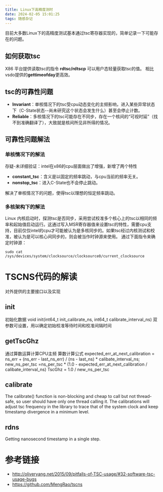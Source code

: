 ```yaml
---
title: Linux下高精度测时
date: 2024-02-05 15:01:25
tags: 随感杂记
---
```

目前大多数Linux下的高精度测试基本通过tsc寄存器实现的，简单记录一下可能存在的问题。
## 如何获取tsc
X86 平台提供读取tsc的指令 **rdtsc/rdtscp** 可以用户态轻量获取tsc的值。
相比vsdo提供的**gettimeofday**更高效。
## tsc的可靠性问题

- **Invariant**：单核情况下的tsc受cpu动态变化的主频影响，进入某些异常状态下（C-State状态--尚未研究这个状态会发生什么）甚至会停止计数。
- **Reliable**：多核情况下的tsc可能存在不同步，存在一个核间的“可视时延”（找不到准确翻译了），大致就是核间所见非所得的情况。
## 可靠性问题解法
### 单核情况下的解法
存疑-未详细验证：intel在x86的cpu层面做出了增强，新增了两个特性

- **constant_tsc**：含义是以固定的频率跳动，与cpu当前的频率无关。
- **nonstop_tsc**：进入C-State也不会停止跳动。

解决了单核情况下的问题，使得tsc以理想的恒定频率跳动。
### 多核架构下的解法
Linux 内核启动时，探测tsc是否同步，采用尝试校准多个核心上的tsc以相同的频率和起始值启动运行。这通过写入MSR寄存器值来设置tsc的特性，需要cpu支持，目前仅仅intel的cpu才可能被认为是多核同步的。如果tsc经过内核测试和校准，被认为是可以核心间同步的，则会被当作时钟源来使用。
通过下面指令来确定时钟源：
```
sudo cat /sys/devices/system/clocksource/clocksource0/current_clocksource
```
# TSCNS代码的解读
对外提供的主要接口以及实现
## init
初始化数据
void init(int64_t init_calibrate_ns, int64_t calibrate_interval_ns)
双参数可设置，用以确定初始校准等待时间和校准间隔时间 
## getTscGhz
通过算数运算计算CPU主频
算数计算公式
expected_err_at_next_calibration = ns_err + (ns_err - last_ns_err) / (ns - last_ns) * calibate_interval_ns;
new_ns_per_tsc =ns_per_tsc * (1.0 - expected_err_at_next_calibration / calibate_interval_ns)
TscGhz = 1.0 / new_ns_per_tsc 
## calibrate
The calibrate() function is non-blocking and cheap to call but not thread-safe, so user should have only one thread calling it. The calibrations will adjust tsc frequency in the library to trace that of the system clock and keep timestamp divergence in a minimum level.
## rdns
Getting nanosecond timestamp in a single step.
# 参考链接

- http://oliveryang.net/2015/09/pitfalls-of-TSC-usage/#32-software-tsc-usage-bugs
- https://github.com/MengRao/tscns

